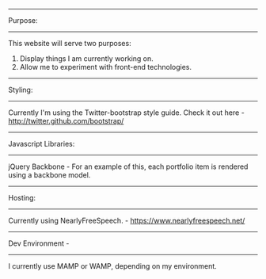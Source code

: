 **************************************************************************
Purpose: 
**************************************************************************
This website will serve two purposes: 
1) Display things I am currently working on. 
2) Allow me to experiment with front-end technologies. 




**************************************************************************
Styling: 
**************************************************************************
Currently I'm using the Twitter-bootstrap style guide. Check it out here - 
http://twitter.github.com/bootstrap/



**************************************************************************
Javascript Libraries: 
**************************************************************************
jQuery
Backbone - For an example of this, each portfolio item is rendered using a backbone model.



**************************************************************************
Hosting: 
**************************************************************************
Currently using NearlyFreeSpeech. - 
https://www.nearlyfreespeech.net/



**************************************************************************
Dev Environment - 
**************************************************************************
I currently use MAMP or WAMP, depending on my environment. 
